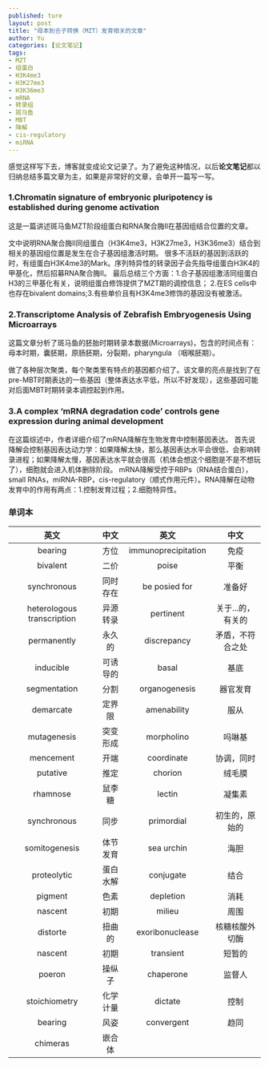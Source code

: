 ```yaml
---
published: ture
layout: post
title: "母本到合子转换（MZT）发育相关的文章"
author: Yu
categories: [论文笔记]
tags:
- MZT
- 组蛋白
- H3K4me3
- H3K27me3
- H3K36me3
- mRNA
- 转录组
- 斑马鱼
- MBT
- 降解
- cis-regulatory
- miRNA
---
```


感觉这样写下去，博客就变成论文记录了。为了避免这种情况，以后**论文笔记**都以归纳总结多篇文章为主，如果是非常好的文章，会单开一篇写一写。

### 1.Chromatin signature of embryonic pluripotency is established during genome activation

这是一篇讲述斑马鱼MZT阶段组蛋白和RNA聚合脢II在基因组结合位置的文章。

文中说明RNA聚合脢II同组蛋白（H3K4me3，H3K27me3，H3K36me3）结合到相关的基因组位置是发生在合子基因组激活时期。
很多不活跃的基因到活跃的时，有组蛋白H3K4me3的Mark。序列特异性的转录因子会先指导组蛋白H3K4的甲基化，然后招募RNA聚合脢II。
最后总结三个方面：1.合子基因组激活同组蛋白H3的三甲基化有关，说明组蛋白修饰提供了MZT期的调控信息；
2.在ES cells中也存在bivalent domains;3.有些单价且有H3K4me3修饰的基因没有被激活。


### 2.Transcriptome Analysis of Zebrafish Embryogenesis Using Microarrays

这篇文章分析了斑马鱼的胚胎时期转录本数据(Microarrays)，包含的时间点有：母本时期，囊胚期，原肠胚期，分裂期，pharyngula （咽喉胚期）。

做了各种层次聚类，每个聚类里有特点的基因都介绍了。该文章的亮点是找到了在pre-MBT时期表达的一些基因（整体表达水平低，所以不好发现），这些基因可能对后面MBT时期转录本调控起到作用。


### 3.A complex ‘mRNA degradation code’ controls gene expression during animal development

在这篇综述中，作者详细介绍了mRNA降解在生物发育中控制基因表达。
首先说降解会控制基因表达动力学：如果降解太快，那么基因表达水平会很低，会影响转录进程；如果降解太慢，基因表达水平就会很高（机体会想这个细胞是不是不想玩了），细胞就会进入机体删除阶段。
mRNA降解受控于RBPs（RNA结合蛋白），small RNAs，miRNA-RBP，cis-regulatory（顺式作用元件）。RNA降解在动物发育中的作用有两点：1.控制发育过程；2.细胞特异性。



### 单词本

|英文|中文|英文|中文|
|:----:|:----:|:----:|:----:|
|bearing|方位|immunoprecipitation|免疫|
|bivalent|二价|poise|平衡|
|synchronous|同时存在|be posied for|准备好|
|heterologous transcription|异源转录|pertinent|关于...的，有关的|
|permanently|永久的|discrepancy|矛盾，不符合之处|
|inducible|可诱导的|basal|基底|
|segmentation|分割|organogenesis|器官发育|
|demarcate|定界限|amenability|服从|
|mutagenesis|突变形成|morpholino|吗啉基|
|mencement|开端|coordinate|协调，同时|
|putative|推定|chorion|绒毛膜|
|rhamnose|鼠李糖|lectin|凝集素|
|synchronous|同步|primordial|初生的，原始的|
|somitogenesis|体节发育|sea urchin|海胆|
|proteolytic|蛋白水解|conjugate|结合|
|pigment|色素|depletion|消耗|
|nascent|初期|milieu|周围|
|distorte|扭曲的|exoribonuclease|核糖核酸外切酶|
|nascent|初期|transient|短暂的|
|poeron|操纵子|chaperone|监督人|
|stoichiometry|化学计量|dictate|控制|
|bearing|风姿|convergent|趋同|
|chimeras|嵌合体|||
